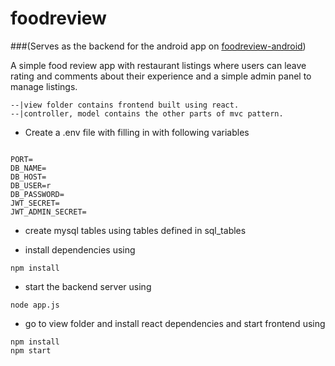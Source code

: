 # foodreview
###(Serves as the backend for the android app on [foodreview-android](https://github.com/ayonshafiul/foodreview-android))


A simple food review app with restaurant listings where users can leave rating and comments about their experience and a simple admin panel to manage listings.



```
--|view folder contains frontend built using react.
--|controller, model contains the other parts of mvc pattern.
```

- Create a .env file with filling in with following variables

```

PORT=
DB_NAME=
DB_HOST=
DB_USER=r
DB_PASSWORD=
JWT_SECRET=
JWT_ADMIN_SECRET=

```

- create mysql tables using tables defined in sql_tables

- install dependencies using

```
npm install

```

- start the backend server using

```
node app.js
```

- go to view folder and install react dependencies and start frontend using

```
npm install
npm start
```
